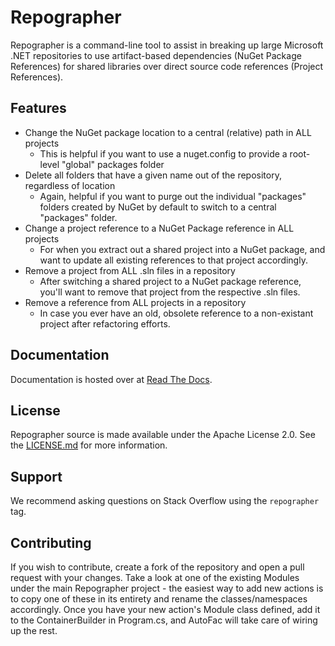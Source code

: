 # Repographer

Repographer is a command-line tool to assist in breaking up large Microsoft .NET repositories to use artifact-based dependencies (NuGet Package References) for shared libraries over direct source code references (Project References).

## Features

* Change the NuGet package location to a central (relative) path in ALL projects
	* This is helpful if you want to use a nuget.config to provide a root-level "global" packages folder
* Delete all folders that have a given name out of the repository, regardless of location
	* Again, helpful if you want to purge out the individual "packages" folders created by NuGet by default to switch to a central "packages" folder.
* Change a project reference to a NuGet Package reference in ALL projects
	* For when you extract out a shared project into a NuGet package, and want to update all existing references to that project accordingly.
* Remove a project from ALL .sln files in a repository
	* After switching a shared project to a NuGet package reference, you'll want to remove that project from the respective .sln files.
* Remove a reference from ALL projects in a repository
 	* In case you ever have an old, obsolete reference to a non-existant project after refactoring efforts.

## Documentation

Documentation is hosted over at [Read The Docs](http://repographer.readthedocs.io/en/latest/).

## License

Repographer source is made available under the Apache License 2.0.  See the [LICENSE.md](LICENSE.md) for more information.

## Support

We recommend asking questions on Stack Overflow using the `repographer` tag.

## Contributing

If you wish to contribute, create a fork of the repository and open a pull request with your changes.  Take a look at one of the existing Modules under the main Repographer project - the easiest way to add new actions is to copy one of these in its entirety and rename the classes/namespaces accordingly.  Once you have your new action's Module class defined, add it to the ContainerBuilder in Program.cs, and AutoFac will take care of wiring up the rest.